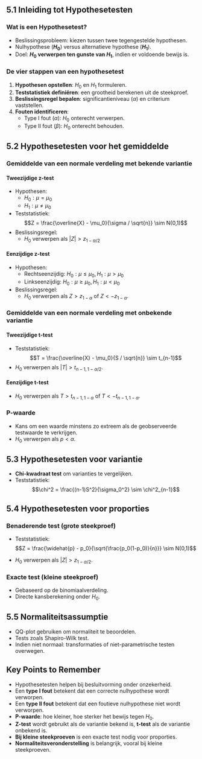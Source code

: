 ## 5.1 Inleiding tot Hypothesetesten

### Wat is een Hypothesetest?

- Beslissingsprobleem: kiezen tussen twee tegengestelde hypothesen.
- Nulhypothese (**$H_0$**) versus alternatieve hypothese (**$H_1$**).
- Doel: **$H_0$ verwerpen ten gunste van $H_1$**, indien er voldoende bewijs is.

### De vier stappen van een hypothesetest

1. **Hypothesen opstellen**: $H_0$ en $H_1$ formuleren.
2. **Teststatistiek definiëren**: een grootheid berekenen uit de steekproef.
3. **Beslissingsregel bepalen**: significantieniveau ($\alpha$) en criterium vaststellen.
4. **Fouten identificeren**:
   - Type I fout ($\alpha$): $H_0$ onterecht verwerpen.
   - Type II fout ($\beta$): $H_0$ onterecht behouden.

## 5.2 Hypothesetesten voor het gemiddelde

### Gemiddelde van een normale verdeling met bekende variantie

#### Tweezijdige z-test

- Hypothesen:
  - $H_0: \mu = \mu_0$
  - $H_1: \mu \neq \mu_0$
- Teststatistiek:
  $$Z = \frac{\overline{X} - \mu_0}{\sigma / \sqrt{n}} \sim N(0,1)$$
- Beslissingsregel:
  - $H_0$ verwerpen als $|Z| > z_{1-\alpha/2}$

#### Eenzijdige z-test

- Hypothesen:
  - Rechtseenzijdig: $H_0: \mu \leq \mu_0, H_1: \mu > \mu_0$
  - Linkseenzijdig: $H_0: \mu \geq \mu_0, H_1: \mu < \mu_0$
- Beslissingsregel:
  - $H_0$ verwerpen als $Z > z_{1-\alpha}$ of $Z < -z_{1-\alpha}$.

### Gemiddelde van een normale verdeling met onbekende variantie

#### Tweezijdige t-test

- Teststatistiek:
  $$T = \frac{\overline{X} - \mu_0}{S / \sqrt{n}} \sim t_{n-1}$$
- $H_0$ verwerpen als $|T| > t_{n-1,1-\alpha/2}$.

#### Eenzijdige t-test

- $H_0$ verwerpen als $T > t_{n-1,1-\alpha}$ of $T < -t_{n-1,1-\alpha}$.

### P-waarde

- Kans om een waarde minstens zo extreem als de geobserveerde testwaarde te verkrijgen.
- $H_0$ verwerpen als $p < \alpha$.

## 5.3 Hypothesetesten voor variantie

- **Chi-kwadraat test** om varianties te vergelijken.
- Teststatistiek:
  $$\chi^2 = \frac{(n-1)S^2}{\sigma_0^2} \sim \chi^2_{n-1}$$

## 5.4 Hypothesetesten voor proporties

### Benaderende test (grote steekproef)

- Teststatistiek:
  $$Z = \frac{\widehat{p} - p_0}{\sqrt{\frac{p_0(1-p_0)}{n}}} \sim N(0,1)$$

- $H_0$ verwerpen als $|Z| > z_{1-\alpha/2}$.

### Exacte test (kleine steekproef)

- Gebaseerd op de binomiaalverdeling.
- Directe kansberekening onder $H_0$.

## 5.5 Normaliteitsassumptie

- QQ-plot gebruiken om normaliteit te beoordelen.
- Tests zoals Shapiro-Wilk test.
- Indien niet normaal: transformaties of niet-parametrische testen overwegen.

## Key Points to Remember

- Hypothesetesten helpen bij besluitvorming onder onzekerheid.
- Een **type I fout** betekent dat een correcte nulhypothese wordt verworpen.
- Een **type II fout** betekent dat een foutieve nulhypothese niet wordt verworpen.
- **P-waarde**: hoe kleiner, hoe sterker het bewijs tegen $H_0$.
- **Z-test** wordt gebruikt als de variantie bekend is, **t-test** als de variantie onbekend is.
- **Bij kleine steekproeven** is een exacte test nodig voor proporties.
- **Normaliteitsveronderstelling** is belangrijk, vooral bij kleine steekproeven.

